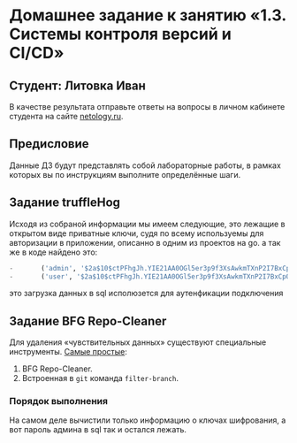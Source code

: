 # Домашнее задание к занятию «1.3. Системы контроля версий и CI/CD»

## Студент: Литовка Иван

В качестве результата отправьте ответы на вопросы в личном кабинете студента на сайте [netology.ru](https://netology.ru).

## Предисловие

Данные ДЗ будут представлять собой лабораторные работы, в рамках которых вы по инструкциям выполните определённые шаги.

## Задание truffleHog

Исходя из собраной информации мы имеем следующие, это лежащие в открытом виде приватные ключи, судя по всему используемы для авторизации в приложении, описанно в одним из проектов на  go.
а так же в коде найдено это:
```sql
-       ('admin', '$2a$10$ctPFhgJh.YIE21AA0OGl5er3p9f3XsAwkmTXnP2I7BxCpQbr1QAg2', '{"ADMIN", "USER"}'), -- у этого пользователя две роли (т.е. он и админ, и обычный юзер)
-       ('user', '$2a$10$ctPFhgJh.YIE21AA0OGl5er3p9f3XsAwkmTXnP2I7BxCpQbr1QAg2', '{"USER"}');

```
это загрузка данных в sql исполюзется для аутенфикации подключения

## Задание BFG Repo-Cleaner

Для удаления «чувствительных данных» существуют специальные инструменты. [Самые простые](https://docs.github.com/en/github/authenticating-to-github/removing-sensitive-data-from-a-repository):
1. BFG Repo-Cleaner.
1. Встроенная в `git` команда `filter-branch`.

### Порядок выполнения

На самом деле вычистили только информацию о ключах шифрования, а вот пароль админа в sql так и остался лежать.


